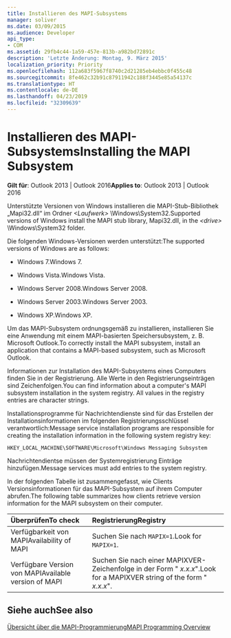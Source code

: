 ```yaml
---
title: Installieren des MAPI-Subsystems
manager: soliver
ms.date: 03/09/2015
ms.audience: Developer
api_type:
- COM
ms.assetid: 29fb4c44-1a59-457e-813b-a982bd72891c
description: 'Letzte Änderung: Montag, 9. März 2015'
localization_priority: Priority
ms.openlocfilehash: 112a683f5967f8740c2d21285eb4ebbc0f455c48
ms.sourcegitcommit: 8fe462c32b91c87911942c188f3445e85a54137c
ms.translationtype: HT
ms.contentlocale: de-DE
ms.lasthandoff: 04/23/2019
ms.locfileid: "32309639"
---
```

# <a name="installing-the-mapi-subsystem"></a><span data-ttu-id="8a79d-103">Installieren des MAPI-Subsystems</span><span class="sxs-lookup"><span data-stu-id="8a79d-103">Installing the MAPI Subsystem</span></span>

  
  
<span data-ttu-id="8a79d-104">**Gilt für**: Outlook 2013 | Outlook 2016</span><span class="sxs-lookup"><span data-stu-id="8a79d-104">**Applies to**: Outlook 2013 | Outlook 2016</span></span> 
  
<span data-ttu-id="8a79d-105">Unterstützte Versionen von Windows installieren die MAPI-Stub-Bibliothek „Mapi32.dll“ im Ordner _\<Laufwerk\>_ \Windows\System32.</span><span class="sxs-lookup"><span data-stu-id="8a79d-105">Supported versions of Windows install the MAPI stub library, Mapi32.dll, in the  _\<drive\>_ \Windows\System32 folder.</span></span> 
  
<span data-ttu-id="8a79d-106">Die folgenden Windows-Versionen werden unterstützt:</span><span class="sxs-lookup"><span data-stu-id="8a79d-106">The supported versions of Windows are as follows:</span></span>
  
- <span data-ttu-id="8a79d-107">Windows 7.</span><span class="sxs-lookup"><span data-stu-id="8a79d-107">Windows 7.</span></span>
    
- <span data-ttu-id="8a79d-108">Windows Vista.</span><span class="sxs-lookup"><span data-stu-id="8a79d-108">Windows Vista.</span></span>
    
- <span data-ttu-id="8a79d-109">Windows Server 2008.</span><span class="sxs-lookup"><span data-stu-id="8a79d-109">Windows Server 2008.</span></span>
    
- <span data-ttu-id="8a79d-110">Windows Server 2003.</span><span class="sxs-lookup"><span data-stu-id="8a79d-110">Windows Server 2003.</span></span>
    
- <span data-ttu-id="8a79d-111">Windows XP.</span><span class="sxs-lookup"><span data-stu-id="8a79d-111">Windows XP.</span></span>
    
<span data-ttu-id="8a79d-112">Um das MAPI-Subsystem ordnungsgemäß zu installieren, installieren Sie eine Anwendung mit einem MAPI-basierten Speichersubsystem, z. B. Microsoft Outlook.</span><span class="sxs-lookup"><span data-stu-id="8a79d-112">To correctly install the MAPI subsystem, install an application that contains a MAPI-based subsystem, such as Microsoft Outlook.</span></span>
  
<span data-ttu-id="8a79d-p101">Informationen zur Installation des MAPI-Subsystems eines Computers finden Sie in der Registrierung. Alle Werte in den Registrierungseinträgen sind Zeichenfolgen.</span><span class="sxs-lookup"><span data-stu-id="8a79d-p101">You can find information about a computer's MAPI subsystem installation in the system registry. All values in the registry entries are character strings.</span></span> 
  
<span data-ttu-id="8a79d-115">Installationsprogramme für Nachrichtendienste sind für das Erstellen der Installationsinformationen im folgenden Registrierungsschlüssel verantwortlich:</span><span class="sxs-lookup"><span data-stu-id="8a79d-115">Message service installation programs are responsible for creating the installation information in the following system registry key:</span></span> 
  
 `HKEY_LOCAL_MACHINE\SOFTWARE\Microsoft\Windows Messaging Subsystem`
  
<span data-ttu-id="8a79d-116">Nachrichtendientse müssen der Systemregistrierung Einträge hinzufügen.</span><span class="sxs-lookup"><span data-stu-id="8a79d-116">Message services must add entries to the system registry.</span></span> 
  
<span data-ttu-id="8a79d-117">In der folgenden Tabelle ist zusammengefasst, wie Clients Versionsinformationen für das MAPI-Subsystem auf ihrem Computer abrufen.</span><span class="sxs-lookup"><span data-stu-id="8a79d-117">The following table summarizes how clients retrieve version information for the MAPI subsystem on their computer.</span></span>
  
|<span data-ttu-id="8a79d-118">**Überprüfen**</span><span class="sxs-lookup"><span data-stu-id="8a79d-118">**To check**</span></span>|<span data-ttu-id="8a79d-119">**Registrierung**</span><span class="sxs-lookup"><span data-stu-id="8a79d-119">**Registry**</span></span>|
|:-----|:-----|
|<span data-ttu-id="8a79d-120">Verfügbarkeit von MAPI</span><span class="sxs-lookup"><span data-stu-id="8a79d-120">Availability of MAPI</span></span>  <br/> |<span data-ttu-id="8a79d-121">Suchen Sie nach  `MAPIX=1`.</span><span class="sxs-lookup"><span data-stu-id="8a79d-121">Look for  `MAPIX=1`.</span></span>  <br/> |
|<span data-ttu-id="8a79d-122">Verfügbare Version von MAPI</span><span class="sxs-lookup"><span data-stu-id="8a79d-122">Available version of MAPI</span></span>  <br/> |<span data-ttu-id="8a79d-123">Suchen Sie nach einer MAPIXVER-Zeichenfolge in der Form " _x.x.x_".</span><span class="sxs-lookup"><span data-stu-id="8a79d-123">Look for a MAPIXVER string of the form " _x.x.x_".</span></span>  <br/> |
   
## <a name="see-also"></a><span data-ttu-id="8a79d-124">Siehe auch</span><span class="sxs-lookup"><span data-stu-id="8a79d-124">See also</span></span>



[<span data-ttu-id="8a79d-125">Übersicht über die MAPI-Programmierung</span><span class="sxs-lookup"><span data-stu-id="8a79d-125">MAPI Programming Overview</span></span>](mapi-programming-overview.md)

